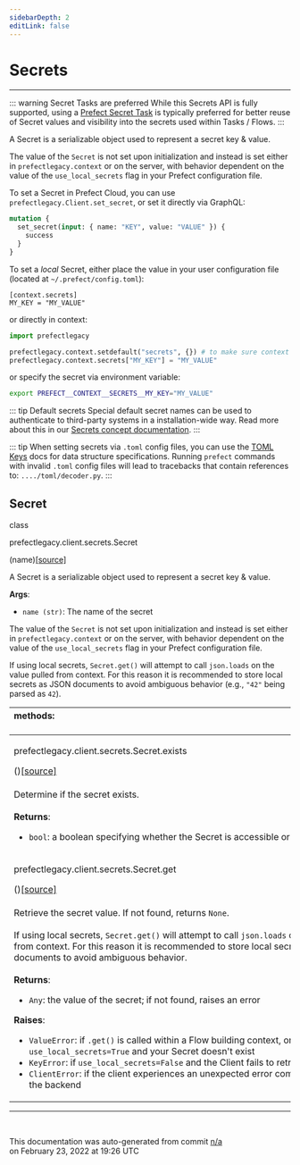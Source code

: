 ```yaml
---
sidebarDepth: 2
editLink: false
---
```

# Secrets
---
::: warning Secret Tasks are preferred
While this Secrets API is fully supported, using a [Prefect Secret Task](../tasks/secrets) is
typically preferred for better reuse of Secret values and visibility into the secrets used
within Tasks / Flows.
:::

A Secret is a serializable object used to represent a secret key & value.

The value of the `Secret` is not set upon initialization and instead is set
either in `prefectlegacy.context` or on the server, with behavior dependent on the value
of the `use_local_secrets` flag in your Prefect configuration file.

To set a Secret in Prefect Cloud, you can use `prefectlegacy.Client.set_secret`, or set it directly
via GraphQL:

```graphql
mutation {
  set_secret(input: { name: "KEY", value: "VALUE" }) {
    success
  }
}
```

To set a _local_ Secret, either place the value in your user configuration file (located at
`~/.prefect/config.toml`):

```
[context.secrets]
MY_KEY = "MY_VALUE"
```

or directly in context:

```python
import prefectlegacy

prefectlegacy.context.setdefault("secrets", {}) # to make sure context has a secrets attribute
prefectlegacy.context.secrets["MY_KEY"] = "MY_VALUE"
```

or specify the secret via environment variable:

```bash
export PREFECT__CONTEXT__SECRETS__MY_KEY="MY_VALUE"
```

::: tip Default secrets
Special default secret names can be used to authenticate to third-party systems in a
installation-wide way. Read more about this in our [Secrets concept
documentation](/core/concepts/secrets.md#default-secrets).
:::

::: tip
When setting secrets via `.toml` config files, you can use the [TOML
Keys](https://github.com/toml-lang/toml#keys) docs for data structure specifications. Running
`prefect` commands with invalid `.toml` config files will lead to tracebacks that contain
references to: `..../toml/decoder.py`.
:::
 ## Secret
 <div class='class-sig' id='prefect-client-secrets-secret'><p class="prefect-sig">class </p><p class="prefect-class">prefectlegacy.client.secrets.Secret</p>(name)<span class="source"><a href="https://github.com/PrefectHQ/prefect/blob/master/src/prefectlegacy/client/secrets.py#L71">[source]</a></span></div>

A Secret is a serializable object used to represent a secret key & value.

**Args**:     <ul class="args"><li class="args">`name (str)`: The name of the secret</li></ul> The value of the `Secret` is not set upon initialization and instead is set either in `prefectlegacy.context` or on the server, with behavior dependent on the value of the `use_local_secrets` flag in your Prefect configuration file.

If using local secrets, `Secret.get()` will attempt to call `json.loads` on the value pulled from context.  For this reason it is recommended to store local secrets as JSON documents to avoid ambiguous behavior (e.g., `"42"` being parsed as `42`).

|methods: &nbsp;&nbsp;&nbsp;&nbsp;&nbsp;&nbsp;&nbsp;&nbsp;&nbsp;&nbsp;&nbsp;&nbsp;&nbsp;&nbsp;&nbsp;&nbsp;&nbsp;&nbsp;&nbsp;&nbsp;&nbsp;&nbsp;&nbsp;&nbsp;&nbsp;&nbsp;&nbsp;&nbsp;&nbsp;&nbsp;&nbsp;&nbsp;&nbsp;&nbsp;&nbsp;&nbsp;&nbsp;&nbsp;&nbsp;&nbsp;&nbsp;&nbsp;&nbsp;&nbsp;&nbsp;&nbsp;&nbsp;&nbsp;&nbsp;&nbsp;&nbsp;&nbsp;&nbsp;&nbsp;&nbsp;&nbsp;&nbsp;&nbsp;&nbsp;&nbsp;&nbsp;&nbsp;&nbsp;&nbsp;&nbsp;&nbsp;&nbsp;&nbsp;&nbsp;&nbsp;&nbsp;&nbsp;&nbsp;&nbsp;&nbsp;&nbsp;&nbsp;&nbsp;&nbsp;&nbsp;&nbsp;&nbsp;&nbsp;&nbsp;&nbsp;&nbsp;&nbsp;&nbsp;&nbsp;&nbsp;&nbsp;&nbsp;&nbsp;&nbsp;&nbsp;&nbsp;&nbsp;&nbsp;&nbsp;&nbsp;&nbsp;&nbsp;&nbsp;&nbsp;&nbsp;&nbsp;&nbsp;&nbsp;&nbsp;&nbsp;&nbsp;&nbsp;&nbsp;&nbsp;&nbsp;&nbsp;&nbsp;&nbsp;&nbsp;&nbsp;&nbsp;&nbsp;&nbsp;&nbsp;&nbsp;&nbsp;&nbsp;&nbsp;&nbsp;&nbsp;&nbsp;&nbsp;&nbsp;&nbsp;&nbsp;&nbsp;&nbsp;&nbsp;&nbsp;&nbsp;&nbsp;&nbsp;&nbsp;&nbsp;&nbsp;&nbsp;&nbsp;&nbsp;&nbsp;&nbsp;|
|:----|
 | <div class='method-sig' id='prefect-client-secrets-secret-exists'><p class="prefect-class">prefectlegacy.client.secrets.Secret.exists</p>()<span class="source"><a href="https://github.com/PrefectHQ/prefect/blob/master/src/prefectlegacy/client/secrets.py#L96">[source]</a></span></div>
<p class="methods">Determine if the secret exists.<br><br>**Returns**:     <ul class="args"><li class="args">`bool`: a boolean specifying whether the Secret is accessible or not</li></ul></p>|
 | <div class='method-sig' id='prefect-client-secrets-secret-get'><p class="prefect-class">prefectlegacy.client.secrets.Secret.get</p>()<span class="source"><a href="https://github.com/PrefectHQ/prefect/blob/master/src/prefectlegacy/client/secrets.py#L112">[source]</a></span></div>
<p class="methods">Retrieve the secret value.  If not found, returns `None`.<br><br>If using local secrets, `Secret.get()` will attempt to call `json.loads` on the value pulled from context.  For this reason it is recommended to store local secrets as JSON documents to avoid ambiguous behavior.<br><br>**Returns**:     <ul class="args"><li class="args">`Any`: the value of the secret; if not found, raises an error</li></ul> **Raises**:     <ul class="args"><li class="args">`ValueError`: if `.get()` is called within a Flow building context, or if         `use_local_secrets=True` and your Secret doesn't exist     </li><li class="args">`KeyError`: if `use_local_secrets=False` and the Client fails to retrieve your secret     </li><li class="args">`ClientError`: if the client experiences an unexpected error communicating with the         backend</li></ul></p>|

---
<br>


<p class="auto-gen">This documentation was auto-generated from commit <a href='https://github.com/PrefectHQ/prefect/commit/n/a'>n/a</a> </br>on February 23, 2022 at 19:26 UTC</p>